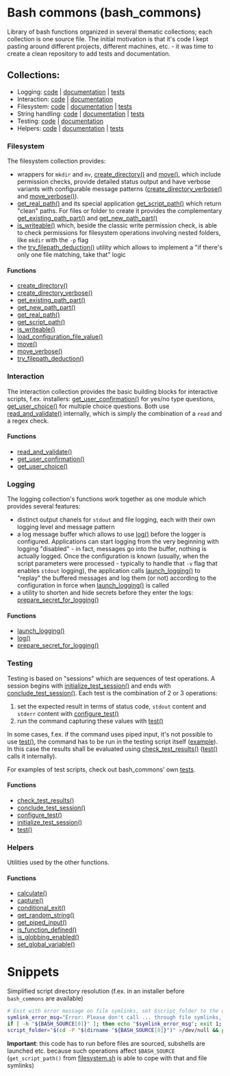 # Bash commons (bash_commons)
Library of bash functions organized in several thematic collections; each collection is one source file. 
The initial motivation is that it's code I kept pasting around different projects, different machines, etc. - it was time
to create a clean repository to add tests and documentation.

## Collections:
- Logging: [code](logging.sh) | [documentation](logging.md) | [tests](tests/logging.sh)
- Interaction: [code](interaction.sh) | [documentation](interaction.md)
- Filesystem: [code](filesystem.sh) | [documentation](filesystem.md) | [tests](tests/filesystem.sh)
- String handling: [code](string_handling.sh) | [documentation](string_handling.md) | [tests](tests/string_handling.sh)
- Testing: [code](testing.sh) | [documentation](testing.md)
- Helpers: [code](helpers.sh) | [documentation](helpers.md) | [tests](tests/helpers.sh)

### Filesystem
The filesystem collection provides: 
- wrappers for `mkdir` and `mv`, [create_directory()](filesystem.md#create_directory) and 
  [move()](filesystem.md#move), which include permission checks, provide detailed status output and have verbose variants 
  with configurable message patterns ([create_directory_verbose()](filesystem.md#create_directory_verbose) and 
  [move_verbose()](filesystem.md#move_verbose)).
- [get_real_path()](filesystem.md#get_real_path) and its special application [get_script_path()](filesystem.md#get_script_path) 
  which return "clean" paths. For files or folder to create it provides the complementary 
  [get_existing_path_part()](filesystem.md#get_existing_path_part) and [get_new_path_part()](filesystem.md#get_new_path_part)
- [is_writeable()](filesystem.md#is_writeable) which, beside the classic write permission check, is able to check permissions 
  for filesystem operations involving nested folders, like `mkdir` with the `-p` flag
- the [try_filepath_deduction()](filesystem.md#try_filepath_deduction) utility which allows to implement a "if there's only one file
  matching, take that" logic

#### Functions
- [create_directory()](filesystem.md#create_directory)
- [create_directory_verbose()](filesystem.md#create_directory_verbose)
- [get_existing_path_part()](filesystem.md#get_existing_path_part)
- [get_new_path_part()](filesystem.md#get_new_path_part)
- [get_real_path()](filesystem.md#get_real_path)
- [get_script_path()](filesystem.md#get_script_path)
- [is_writeable()](filesystem.md#is_writeable)
- [load_configuration_file_value()](filesystem.md#load_configuration_file_value)
- [move()](filesystem.md#move)
- [move_verbose()](filesystem.md#move_verbose)
- [try_filepath_deduction()](filesystem.md#try_filepath_deduction)

### Interaction
The interaction collection provides the basic building blocks for interactive scripts, f.ex. installers: 
[get_user_confirmation()](interaction.md#get_user_confirmation) for yes/no type questions, 
[get_user_choice()](interaction.md#get_user_choice) for multiple choice questions. Both use 
[read_and_validate()](interaction.md#read_and_validate) internally, which is simply the combination of a `read` and a regex check. 

#### Functions
- [read_and_validate()](interaction.md#read_and_validate)
- [get_user_confirmation()](interaction.md#get_user_confirmation)
- [get_user_choice()](interaction.md#get_user_choice)

### Logging
The logging collection's functions work together as one module which provides several features:
- distinct output chanels for `stdout` and file logging, each with their own logging level and message pattern 
- a log message buffer which allows to use [log()](logging.md#log) before the logger is configured. Applications can start logging 
  from the very beginning with logging "disabled" - in fact, messages go into the buffer, nothing is actually logged. Once the configuration 
  is known (usually, when the script parameters were processed - typically to handle that `-v` flag that enables `stdout` logging), the 
  application calls [launch_logging()](logging.md#launch_logging) to "replay" the buffered messages and log them (or not) according to the 
  configuration in force when [launch_logging()](logging.md#launch_logging) is called
- a utility to shorten and hide secrets before they enter the logs: [prepare_secret_for_logging()](logging.md#prepare_secret_for_logging)

#### Functions
- [launch_logging()](logging.md#launch_logging)
- [log()](logging.md#log)
- [prepare_secret_for_logging()](logging.md#prepare_secret_for_logging)

### Testing
Testing is based on "sessions" which are sequences of test operations. A session begins with [initialize_test_session()](testing.md#initialize_test_session)
and ends with [conclude_test_session()](testing.md#conclude_test_session). Each test is the combination of 2 or 3 operations:

1. set the expected result in terms of status code, `stdout` content and `stderr` content with [configure_test()](testing.md#configure_test)
2. run the command capturing these values with [test()](testing.md#test)

In some cases, f.ex. if the command uses piped input, it's not possible to use [test()](testing.md#test), the command has to be run in the testing script 
itself ([example](tests/helpers.sh#L81)). In this case the results shall be evaluated using [check_test_results()](testing.md#check_test_results)
([test()](testing.md#test) calls it internally). 

For examples of test scripts, check out bash_commons' own [tests](tests).

#### Functions
- [check_test_results()](testing.md#check_test_results)
- [conclude_test_session()](testing.md#conclude_test_session)
- [configure_test()](testing.md#configure_test)
- [initialize_test_session()](testing.md#initialize_test_session)
- [test()](testing.md#test)

### Helpers
Utilities used by the other functions. 

#### Functions
- [calculate()](helpers.md#calculate)
- [capture()](helpers.md#capture)
- [conditional_exit()](helpers.md#conditional_exit)
- [get_random_string()](helpers.md#get_random_string)
- [get_piped_input()](helpers.md#get_piped_input)
- [is_function_defined()](helpers.md#is_function_defined)
- [is_globbing_enabled()](helpers.md#is_globbing_enabled)
- [set_global_variable()](helpers.md#set_global_variable)

# Snippets

Simplified script directory resolution (f.ex. in an installer before `bash_commons` are available)
```bash
# Exit with error message on file symlinks, set $script_folder to the directory in which the script is located (folder symlinks resolved)
symlink_error_msg="Error: Please don't call ... through file symlinks, this confuses the script about its own location. Call it directly. Aborting..."
if [ -h "${BASH_SOURCE[0]}" ]; then echo "$symlink_error_msg"; exit 1; fi
script_folder="$(cd -P "$(dirname "${BASH_SOURCE[0]}")" >/dev/null && pwd)"
```
**Important**: this code has to run before files are sourced, subshells are launched etc. because such operations affect `$BASH_SOURCE` (`get_script_path()` 
               from [filesystem.sh](filesystem.sh) is able to cope with that and file symlinks)

